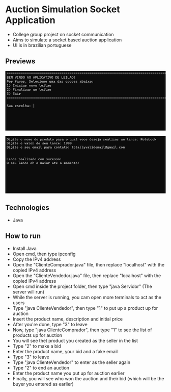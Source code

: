 # Auction Simulation Socket Application
- College group project on socket communication
- Aims to simulate a socket based auction application
- UI is in brazilian portuguese

## Previews
![preview1](https://github.com/breno-campos64/auction-simulation-socket-application/blob/main/assets/preview_1.png)

![preview2](https://github.com/breno-campos64/auction-simulation-socket-application/blob/main/assets/preview_2.png)

## Technologies
- Java

## How to run
- Install Java
- Open cmd, then type ipconfig
- Copy the IPv4 address
- Open the "ClienteComprador.java" file, then replace "localhost" with the copied IPv4 address
- Open the "ClienteVendedor.java" file, then replace "localhost" with the copied IPv4 address
- Open cmd inside the project folder, then type "java Servidor" (The server will run)
- While the server is running, you cam open more terminals to act as the users
- Type "java ClienteVendedor", then type "1" to put up a product up for auction
- Insert the product name, description and initial price
- After you're done, type "3" to leave
- Now, type "java ClienteComprador", then type "1" to see the list of products up for auction
- You will see thet product you created as the seller in the list
- Type "2" to make a bid
- Enter the product name, your bid and a fake email
- Type "3" to leave
- Type "java ClienteVendedor" to enter as the seller again
- Type "2" to end an auction
- Enter the product name you put up for auction earlier
- Finally, you will see who won the auction and their bid (which will be the buyer you entered as earlier)
